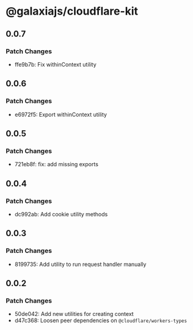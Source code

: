 # @galaxiajs/cloudflare-kit

## 0.0.7

### Patch Changes

- ffe9b7b: Fix withinContext utility

## 0.0.6

### Patch Changes

- e6972f5: Export withinContext utility

## 0.0.5

### Patch Changes

- 721eb8f: fix: add missing exports

## 0.0.4

### Patch Changes

- dc992ab: Add cookie utility methods

## 0.0.3

### Patch Changes

- 8199735: Add utility to run request handler manually

## 0.0.2

### Patch Changes

- 50de042: Add new utilities for creating context
- d47c368: Loosen peer dependencies on `@cloudflare/workers-types`
